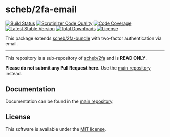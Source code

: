 scheb/2fa-email
===============

[![Build Status](https://github.com/scheb/2fa/workflows/CI/badge.svg?branch=5.x)](https://github.com/scheb/2fa/actions?query=workflow%3ACI+branch%3A5.x)
[![Scrutinizer Code Quality](https://scrutinizer-ci.com/g/scheb/2fa/badges/quality-score.png?b=5.x)](https://scrutinizer-ci.com/g/scheb/2fa/?branch=5.x)
[![Code Coverage](https://scrutinizer-ci.com/g/scheb/2fa/badges/coverage.png?b=5.x)](https://scrutinizer-ci.com/g/scheb/2fa/?branch=5.x)
[![Latest Stable Version](https://poser.pugx.org/scheb/2fa-email/v/stable.svg)](https://packagist.org/packages/scheb/2fa-email)
[![Total Downloads](https://poser.pugx.org/scheb/2fa-email/downloads)](https://packagist.org/packages/scheb/2fa-email)
[![License](https://poser.pugx.org/scheb/2fa-email/license.svg)](https://packagist.org/packages/scheb/2fa-email)

This package extends [scheb/2fa-bundle](https://github.com/scheb/2fa-bundle) with two-factor authentication via email.

---

This repository is a sub-repository of [scheb/2fa](https://github.com/scheb/2fa) and is **READ ONLY**.

**Please do not submit any Pull Request here.** Use the [main repository](https://github.com/scheb/2fa) instead.

Documentation
-------------
Documentation can be found in the [main repository](https://github.com/scheb/2fa/blob/5.x/doc/index.md).

License
-------
This software is available under the [MIT license](LICENSE).
